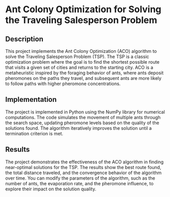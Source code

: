 # Ant Colony Optimization for Solving the Traveling Salesperson Problem

## Description

This project implements the Ant Colony Optimization (ACO) algorithm to solve the Traveling Salesperson Problem (TSP). The TSP is a classic optimization problem where the goal is to find the shortest possible route that visits a given set of cities and returns to the starting city. ACO is a metaheuristic inspired by the foraging behavior of ants, where ants deposit pheromones on the paths they travel, and subsequent ants are more likely to follow paths with higher pheromone concentrations.

## Implementation

The project is implemented in Python using the NumPy library for numerical computations. The code simulates the movement of multiple ants through the search space, updating pheromone levels based on the quality of the solutions found. The algorithm iteratively improves the solution until a termination criterion is met.

## Results

The project demonstrates the effectiveness of the ACO algorithm in finding near-optimal solutions for the TSP. The results show the best route found, the total distance traveled, and the convergence behavior of the algorithm over time. You can modify the parameters of the algorithm, such as the number of ants, the evaporation rate, and the pheromone influence, to explore their impact on the solution quality.
